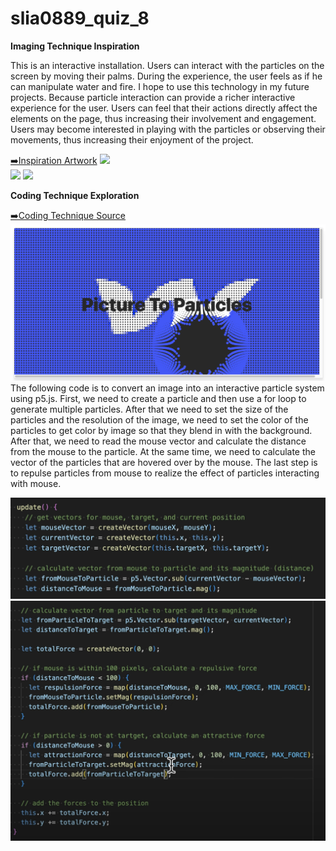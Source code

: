 # slia0889_quiz_8

**Imaging Technique Inspiration**  

This is an interactive installation. Users can interact with the particles on the screen by moving their palms. During the experience, the user feels as if he can manipulate water and fire. I hope to use this technology in my future projects. Because particle interaction can provide a richer interactive experience for the user. Users can feel that their actions directly affect the elements on the page, thus increasing their involvement and engagement. Users may become interested in playing with the particles or observing their movements, thus increasing their enjoyment of the project.  

[➡️Inspiration Artwork](https://www.behance.net/gallery/91186295/Arkhe?tracking_source=search_projects|creative+coding&l=40)
![](images/inspiration1.jpg)  
![](images/inspiration2.jpg)
![](images/inspiration3.jpg)  


**Coding Technique Exploration**  

[➡️Coding Technique Source](https://www.youtube.com/watch?v=_gz8FMduwRc)
![](images/code3.jpg)
The following code is to convert an image into an interactive particle system using p5.js. First, we need to create a particle and then use a for loop to generate multiple particles. After that we need to set the size of the particles and the resolution of the image, we need to set the color of the particles to get color by image so that they blend in with the background. After that, we need to read the mouse vector and calculate the distance from the mouse to the particle. At the same time, we need to calculate the vector of the particles that are hovered over by the mouse. The last step is to repulse particles from mouse to realize the effect of particles interacting with mouse.  

![](images/code1.jpg)
![](images/code2.jpg)